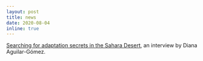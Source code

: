 ```yaml
---
layout: post
title: news
date: 2020-08-04
inline: true
---
```


[Searching for adaptation secrets in the Sahara Desert](https://dianaaguilaruniverse.wordpress.com/2021/01/15/searching-for-adaptation-secrets-in-the-sahara-desert/), an interview by Diana Aguilar-Gómez. 
